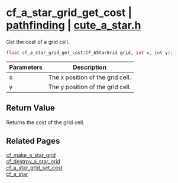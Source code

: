 # cf_a_star_grid_get_cost | [pathfinding](https://github.com/RandyGaul/cute_framework/blob/master/docs/pathfinding_readme.md) | [cute_a_star.h](https://github.com/RandyGaul/cute_framework/blob/master/include/cute_a_star.h)

Get the cost of a grid cell.

```cpp
float cf_a_star_grid_get_cost(CF_AStarGrid grid, int x, int y);
```

Parameters | Description
--- | ---
x | The x position of the grid cell.
y | The y position of the grid cell.

## Return Value

Returns the cost of the grid cell.

## Related Pages

[cf_make_a_star_grid](https://github.com/RandyGaul/cute_framework/blob/master/docs/pathfinding/cf_make_a_star_grid.md)  
[cf_destroy_a_star_grid](https://github.com/RandyGaul/cute_framework/blob/master/docs/pathfinding/cf_destroy_a_star_grid.md)  
[cf_a_star_grid_set_cost](https://github.com/RandyGaul/cute_framework/blob/master/docs/pathfinding/cf_a_star_grid_set_cost.md)  
[cf_a_star](https://github.com/RandyGaul/cute_framework/blob/master/docs/pathfinding/cf_a_star.md)  
